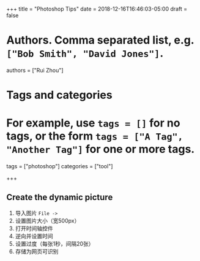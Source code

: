 +++
title = "Photoshop Tips"
date = 2018-12-16T16:46:03-05:00
draft = false

# Authors. Comma separated list, e.g. `["Bob Smith", "David Jones"]`.
authors = ["Rui Zhou"]

# Tags and categories
# For example, use `tags = []` for no tags, or the form `tags = ["A Tag", "Another Tag"]` for one or more tags.
tags = ["photoshop"]
categories = ["tool"]

+++

## Create the dynamic picture
1. 导入图片 `File -> `
2. 设置图片大小（宽500px）
3. 打开时间轴控件
4. 逆向并设置时间
5. 设置过度（每张1秒，间隔20张）
6. 存储为网页可识别

